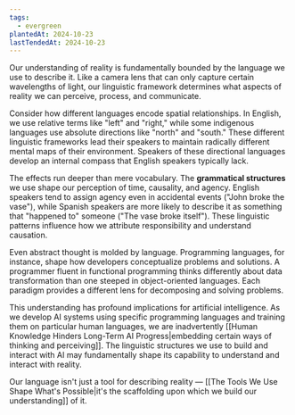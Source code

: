 ```yaml
---
tags:
  - evergreen
plantedAt: 2024-10-23
lastTendedAt: 2024-10-23
---
```

Our understanding of reality is fundamentally bounded by the language we use to describe it. Like a camera lens that can only capture certain wavelengths of light, our linguistic framework determines what aspects of reality we can perceive, process, and communicate.

Consider how different languages encode spatial relationships. In English, we use relative terms like "left" and "right," while some indigenous languages use absolute directions like "north" and "south." These different linguistic frameworks lead their speakers to maintain radically different mental maps of their environment. Speakers of these directional languages develop an internal compass that English speakers typically lack.

The effects run deeper than mere vocabulary. The **grammatical structures** we use shape our perception of time, causality, and agency. English speakers tend to assign agency even in accidental events ("John broke the vase"), while Spanish speakers are more likely to describe it as something that "happened to" someone ("The vase broke itself"). These linguistic patterns influence how we attribute responsibility and understand causation.

Even abstract thought is molded by language. Programming languages, for instance, shape how developers conceptualize problems and solutions. A programmer fluent in functional programming thinks differently about data transformation than one steeped in object-oriented languages. Each paradigm provides a different lens for decomposing and solving problems.

This understanding has profound implications for artificial intelligence. As we develop AI systems using specific programming languages and training them on particular human languages, we are inadvertently [[Human Knowledge Hinders Long-Term AI Progress|embedding certain ways of thinking and perceiving]]. The linguistic structures we use to build and interact with AI may fundamentally shape its capability to understand and interact with reality.

Our language isn't just a tool for describing reality — [[The Tools We Use Shape What's Possible|it's the scaffolding upon which we build our understanding]] of it.
